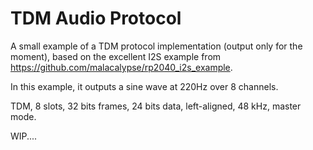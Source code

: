 # TDM Audio Protocol

A small example of a TDM protocol implementation (output only for the moment), based on the excellent I2S example from https://github.com/malacalypse/rp2040_i2s_example.

In this example, it outputs a sine wave at 220Hz over  8 channels.

TDM, 8 slots, 32 bits frames, 24 bits data, left-aligned, 48 kHz, master mode.

WIP....


